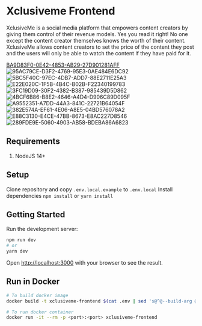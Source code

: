 # Xclusiveme Frontend

XclusiveMe is a social media platform that empowers content creators by giving them control of their revenue models. Yes you read it right! No one except the content creator themselves knows the worth of their content. XclusiveMe allows content creators to set the price of the content they post and the users will only be able to watch the content if they have paid for it.


[BA9D83F0-0E42-4853-AB29-27D901281AFF](https://user-images.githubusercontent.com/73292081/154040285-63c416b8-a8c9-40b1-87cb-9f7e4989c740.jpeg)
![95AC79CE-D3F2-4769-95E3-0AE484E6DC92](https://user-images.githubusercontent.com/73292081/154040311-cc7ebf8e-47ad-433a-945c-4a66bcafe36c.jpeg)
![5BC5F40C-97EC-4DB7-ADD7-88E2711E25A3](https://user-images.githubusercontent.com/73292081/154040317-1ed4bddc-927d-4da0-86d1-989763d5a4a4.jpeg)
![E22E020C-1F5B-4B4C-B02B-F22340199783](https://user-images.githubusercontent.com/73292081/154040324-528b50e9-872c-4a60-9e48-eed7c7e846f1.jpeg)
![3FC19D09-30F2-4382-B387-985439D5D862](https://user-images.githubusercontent.com/73292081/154040328-34b4618b-8483-4297-b4c2-06c681b8fb24.jpeg)
![4BCF6B86-B8E2-4646-A4D4-D906C89D095F](https://user-images.githubusercontent.com/73292081/154040336-46756357-64c2-47ba-882e-1025a321c38d.jpeg)
![A9552351-A7DD-44A3-841C-22721B64054F](https://user-images.githubusercontent.com/73292081/154040344-7b2a36e7-4a97-480b-a024-9d68f844b441.jpeg)
![382E574A-EF61-4E06-A8E5-04BD576078A2](https://user-images.githubusercontent.com/73292081/154040350-effe73f2-547f-486f-9e2a-6ef2a84c27a3.jpeg)
![E88C3130-E4CE-47BB-8673-E8AC227D8546](https://user-images.githubusercontent.com/73292081/154040355-d8291667-6df7-42a4-83ff-09d7692ab74f.jpeg)
![289FDE9E-5060-4903-AB58-BDEBA86A6823](https://user-images.githubusercontent.com/73292081/154040362-0b5a3239-fba7-48b8-a0f6-b18fb4f621cc.jpeg)


## Requirements

1. NodeJS 14+

## Setup

Clone repository and copy `.env.local.example` to `.env.local`
Install dependencies `npm install` or `yarn install`

## Getting Started

Run the development server:

```bash
npm run dev
# or
yarn dev
```

Open [http://localhost:3000](http://localhost:3000) with your browser to see the result.

## Run in Docker

```bash
# To build docker image
docker build -t xclusiveme-frontend $(cat .env | sed 's@^@--build-arg @g' | paste -s -d " ") .

# To run docker container
docker run -it --rm -p <port>:<port> xclusiveme-frontend
```
